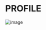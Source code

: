 # PROFILE
![image](https://user-images.githubusercontent.com/100174682/193455362-aea5aea0-46d1-40da-9467-9f1f91c26309.png)
<!--
**jerryc2uu/jerryc2uu** is a ✨ _special_ ✨ repository because its `README.md` (this file) appears on your GitHub profile.

Here are some ideas to get you started:

- 🔭 I’m currently working on ...
- 🌱 I’m currently learning ...
- 👯 I’m looking to collaborate on ...
- 🤔 I’m looking for help with ...
- 💬 Ask me about ...
- 📫 How to reach me: ...
- 😄 Pronouns: ...
- ⚡ Fun fact: ...
-->
